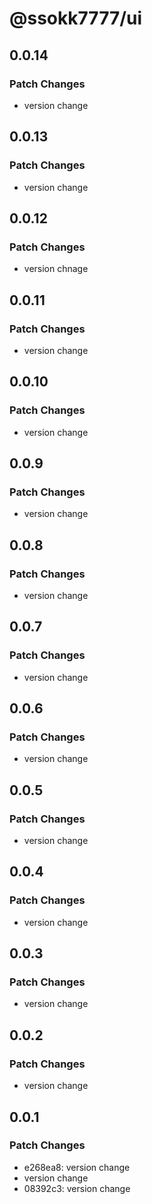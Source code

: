 # @ssokk7777/ui

## 0.0.14

### Patch Changes

- version change

## 0.0.13

### Patch Changes

- version change

## 0.0.12

### Patch Changes

- version chnage

## 0.0.11

### Patch Changes

- version change

## 0.0.10

### Patch Changes

- version change

## 0.0.9

### Patch Changes

- version change

## 0.0.8

### Patch Changes

- version change

## 0.0.7

### Patch Changes

- version change

## 0.0.6

### Patch Changes

- version change

## 0.0.5

### Patch Changes

- version change

## 0.0.4

### Patch Changes

- version change

## 0.0.3

### Patch Changes

- version change

## 0.0.2

### Patch Changes

- version change

## 0.0.1

### Patch Changes

- e268ea8: version change
- version change
- 08392c3: version change
